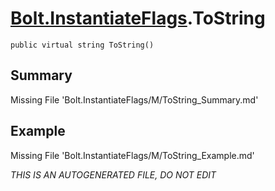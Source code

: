 # [Bolt.InstantiateFlags](Types/Bolt.InstantiateFlags.md).ToString
`public virtual string ToString()`
## Summary
Missing File 'Bolt.InstantiateFlags/M/ToString_Summary.md'
## Example
Missing File 'Bolt.InstantiateFlags/M/ToString_Example.md'

*THIS IS AN AUTOGENERATED FILE, DO NOT EDIT*
